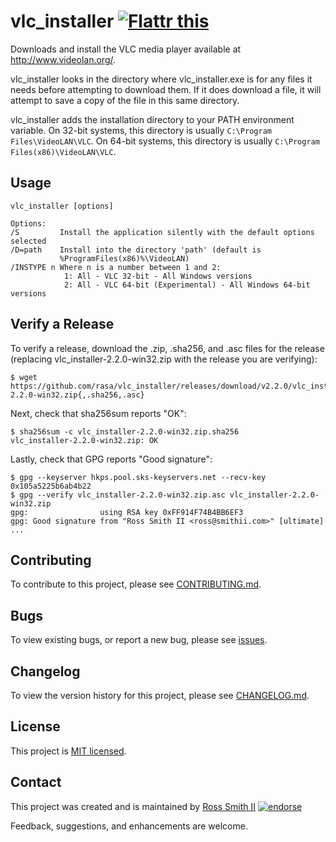 # vlc_installer [![Flattr this][flatter_png]][flatter]

Downloads and install the VLC media player available
at http://www.videolan.org/.

vlc_installer looks in the directory where vlc_installer.exe is for
any files it needs before attempting to download them. If it does download a
file, it will attempt to save a copy of the file in this same directory.

vlc_installer adds the installation directory to your PATH environment variable.
On 32-bit systems, this directory is usually `C:\Program Files\VideoLAN\VLC`.
On 64-bit systems, this directory is usually `C:\Program Files(x86)\VideoLAN\VLC`.

## Usage

````
vlc_installer [options]

Options:
/S         Install the application silently with the default options selected
/D=path    Install into the directory 'path' (default is
           %ProgramFiles(x86)%\VideoLAN)
/INSTYPE n Where n is a number between 1 and 2:
            1: All - VLC 32-bit - All Windows versions
            2: All - VLC 64-bit (Experimental) - All Windows 64-bit versions
````

## Verify a Release

To verify a release, download the .zip, .sha256, and .asc files for the release 
(replacing vlc_installer-2.2.0-win32.zip with the release you are verifying):

````
$ wget https://github.com/rasa/vlc_installer/releases/download/v2.2.0/vlc_installer-2.2.0-win32.zip{,.sha256,.asc}
````

Next, check that sha256sum reports "OK":
````
$ sha256sum -c vlc_installer-2.2.0-win32.zip.sha256
vlc_installer-2.2.0-win32.zip: OK
````

Lastly, check that GPG reports "Good signature":

````
$ gpg --keyserver hkps.pool.sks-keyservers.net --recv-key 0x105a5225b6ab4b22
$ gpg --verify vlc_installer-2.2.0-win32.zip.asc vlc_installer-2.2.0-win32.zip
gpg:                using RSA key 0xFF914F74B4BB6EF3
gpg: Good signature from "Ross Smith II <ross@smithii.com>" [ultimate]
...
````

## Contributing

To contribute to this project, please see [CONTRIBUTING.md](CONTRIBUTING.md).

## Bugs

To view existing bugs, or report a new bug, please see [issues](../../issues).

## Changelog

To view the version history for this project, please see [CHANGELOG.md](CHANGELOG.md).

## License

This project is [MIT licensed](LICENSE).

## Contact

This project was created and is maintained by [Ross Smith II][] [![endorse][endorse_png]][endorse]

Feedback, suggestions, and enhancements are welcome.

[Ross Smith II]: mailto:ross@smithii.com "ross@smithii.com"
[flatter]: https://flattr.com/submit/auto?user_id=rasa&url=https%3A%2F%2Fgithub.com%2Frasa%2Fvlc_installer
[flatter_png]: http://button.flattr.com/flattr-badge-large.png "Flattr this"
[endorse]: https://coderwall.com/rasa
[endorse_png]: https://api.coderwall.com/rasa/endorsecount.png "endorse"

